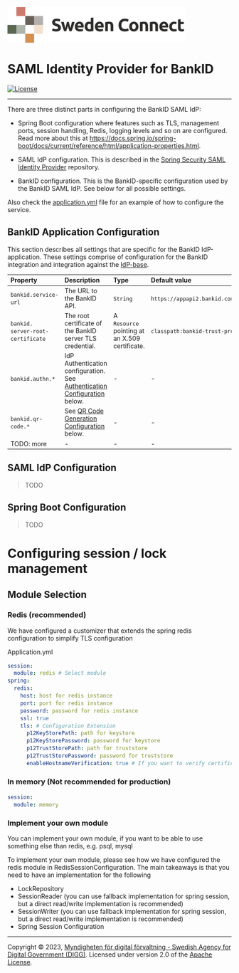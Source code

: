 ![Logo](images/sweden-connect.png)

# SAML Identity Provider for BankID

[![License](https://img.shields.io/badge/License-Apache%202.0-blue.svg)](https://opensource.org/licenses/Apache-2.0)

-----

There are three distinct parts in configuring the BankID SAML IdP:

- Spring Boot configuration where features such as TLS, management ports, session handling, Redis,
logging levels and so on are configured. Read more about this at https://docs.spring.io/spring-boot/docs/current/reference/html/application-properties.html.

- SAML IdP configuration. This is described in the [Spring Security SAML Identity Provider](https://github.com/swedenconnect/saml-identity-provider) repository.

- BankID configuration. This is the BankID-specific configuration used by the BankID SAML IdP. See below for all possible settings.

Also check the [application.yml](https://github.com/swedenconnect/bankid-saml-idp/blob/main/bankid-idp/bankid-idp-backend/src/main/resources/application.yml) file for an example of how to configure the service.

<a name="bankid-application-configuration"></a>
## BankID Application Configuration

This section describes all settings that are specific for the BankID IdP-application. These settings
comprise of configuration for the BankID integration and integration against the [IdP-base](https://github.com/swedenconnect/saml-identity-provider).

| Property | Description | Type | Default value |
| :--- | :--- | :--- | :--- |
| `bankid.service-url` | The URL to the BankID API. | `String` | `https://appapi2.bankid.com/rp/v5.1` |
| `bankid.`<br />`server-root-certificate` | The root certificate of the BankID server TLS credential. | A `Resource` pointing at an X.509 certificate. | `classpath:bankid-trust-prod.crt` |
| `bankid.authn.*` | IdP Authentication configuration. See [Authentication Configuration](#authentication-configuration) below. | - | - |
| `bankid.qr-code.*` | See [QR Code Generation Configuration](#qr-code-generation-configuration) below. | - | - |
| TODO: more | - | - | - |

<a name="saml-idp-configuration"></a>
## SAML IdP Configuration

> TODO

<a name="spring-boot-configuration"></a>
## Spring Boot Configuration

> TODO

# Configuring session / lock management

## Module Selection

### Redis (recommended)

We have configured a customizer that extends the spring redis configuration to simplify TLS configuration

Application.yml
```yaml
session:
  module: redis # Select module
spring:
  redis:
    host: host for redis instance
    port: port for redis instance
    password: password for redis instance
    ssl: true 
    tls: # Configuration Extension
      p12KeyStorePath: path for keystore
      p12KeyStorePassword: password for keystore
      p12TrustStorePath: path for truststore
      p12TrustStorePassword: password for truststore
      enableHostnameVerification: true # If you want to verify certificate hostname or not
```
### In memory (Not recommended for production)
```yaml
session:
  module: memory
```

### Implement your own module

You can implement your own module, if you want to be able to use something else than redis, e.g. psql, mysql

To implement your own module, please see how we have configured the redis module in RedisSessionConfiguration.
The main takeaways is that you need to have an implementation for the following
- LockRepository
- SessionReader (you can use fallback implementation for spring session, but a direct read/write implementation is recommended)
- SessionWriter (you can use fallback implementation for spring session, but a direct read/write implementation is recommended)
- Spring Session Configuration

-----

Copyright &copy; 2023, [Myndigheten för digital förvaltning - Swedish Agency for Digital Government (DIGG)](http://www.digg.se). Licensed under version 2.0 of the [Apache License](http://www.apache.org/licenses/LICENSE-2.0).
